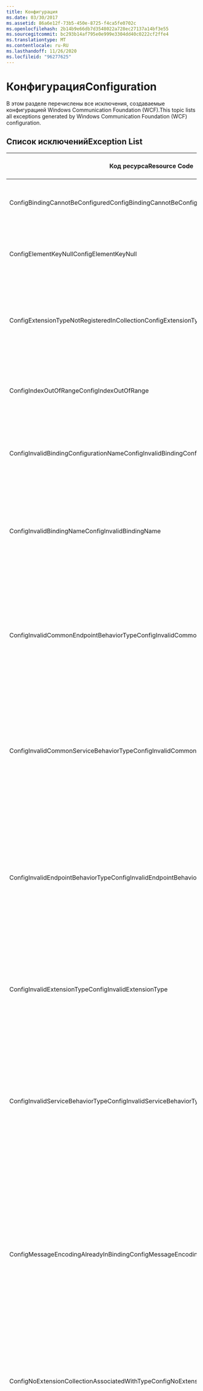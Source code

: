```yaml
---
title: Конфигурация
ms.date: 03/30/2017
ms.assetid: 86a6e12f-73b5-450e-8725-f4ca5fe0702c
ms.openlocfilehash: 2b14b9e66db7d3548022a728ec27137a14bf3e55
ms.sourcegitcommit: bc293b14af795e0e999e3304dd40c0222cf2ffe4
ms.translationtype: MT
ms.contentlocale: ru-RU
ms.lasthandoff: 11/26/2020
ms.locfileid: "96277625"
---
```

# <a name="configuration"></a><span data-ttu-id="a07ce-102">Конфигурация</span><span class="sxs-lookup"><span data-stu-id="a07ce-102">Configuration</span></span>

<span data-ttu-id="a07ce-103">В этом разделе перечислены все исключения, создаваемые конфигурацией Windows Communication Foundation (WCF).</span><span class="sxs-lookup"><span data-stu-id="a07ce-103">This topic lists all exceptions generated by Windows Communication Foundation (WCF) configuration.</span></span>  
  
## <a name="exception-list"></a><span data-ttu-id="a07ce-104">Список исключений</span><span class="sxs-lookup"><span data-stu-id="a07ce-104">Exception List</span></span>  
  
|<span data-ttu-id="a07ce-105">Код ресурса</span><span class="sxs-lookup"><span data-stu-id="a07ce-105">Resource Code</span></span>|<span data-ttu-id="a07ce-106">Строка ресурса</span><span class="sxs-lookup"><span data-stu-id="a07ce-106">Resource String</span></span>|  
|-------------------|---------------------|  
|<span data-ttu-id="a07ce-107">ConfigBindingCannotBeConfigured</span><span class="sxs-lookup"><span data-stu-id="a07ce-107">ConfigBindingCannotBeConfigured</span></span>|<span data-ttu-id="a07ce-108">Не удается настроить привязку на конечной точке службы.</span><span class="sxs-lookup"><span data-stu-id="a07ce-108">The binding on the service endpoint cannot be configured.</span></span>|  
|<span data-ttu-id="a07ce-109">ConfigElementKeyNull</span><span class="sxs-lookup"><span data-stu-id="a07ce-109">ConfigElementKeyNull</span></span>|<span data-ttu-id="a07ce-110">Определенный элемент конфигурации не может иметь значение null.</span><span class="sxs-lookup"><span data-stu-id="a07ce-110">The specific configuration element key cannot be null.</span></span>|  
|<span data-ttu-id="a07ce-111">ConfigExtensionTypeNotRegisteredInCollection</span><span class="sxs-lookup"><span data-stu-id="a07ce-111">ConfigExtensionTypeNotRegisteredInCollection</span></span>|<span data-ttu-id="a07ce-112">Определенный тип расширения не зарегистрирован в определенной коллекции расширений.</span><span class="sxs-lookup"><span data-stu-id="a07ce-112">The specific extension type is not registered in the specific extension collection.</span></span>|  
|<span data-ttu-id="a07ce-113">ConfigIndexOutOfRange</span><span class="sxs-lookup"><span data-stu-id="a07ce-113">ConfigIndexOutOfRange</span></span>|<span data-ttu-id="a07ce-114">Значение определенного атрибута находится за пределами допустимого диапазона.</span><span class="sxs-lookup"><span data-stu-id="a07ce-114">The value for the specific attribute is out of range.</span></span>|  
|<span data-ttu-id="a07ce-115">ConfigInvalidBindingConfigurationName</span><span class="sxs-lookup"><span data-stu-id="a07ce-115">ConfigInvalidBindingConfigurationName</span></span>|<span data-ttu-id="a07ce-116">В определенной конфигурации отсутствует привязка с определенным именем.</span><span class="sxs-lookup"><span data-stu-id="a07ce-116">The specific configuration does not have a binding with the specific name.</span></span>|  
|<span data-ttu-id="a07ce-117">ConfigInvalidBindingName</span><span class="sxs-lookup"><span data-stu-id="a07ce-117">ConfigInvalidBindingName</span></span>|<span data-ttu-id="a07ce-118">В определенной конфигурации отсутствует привязка с определенным именем.</span><span class="sxs-lookup"><span data-stu-id="a07ce-118">The specific configuration does not have a binding with the specific name.</span></span> <span data-ttu-id="a07ce-119">Это значение недопустимо для привязки.</span><span class="sxs-lookup"><span data-stu-id="a07ce-119">This is an invalid value for the binding.</span></span>|  
|<span data-ttu-id="a07ce-120">ConfigInvalidCommonEndpointBehaviorType</span><span class="sxs-lookup"><span data-stu-id="a07ce-120">ConfigInvalidCommonEndpointBehaviorType</span></span>|<span data-ttu-id="a07ce-121">Не удается добавить определенное расширение поведения в распространенное поведение конечной точки, поскольку оно не реализует определенный тип.</span><span class="sxs-lookup"><span data-stu-id="a07ce-121">Cannot add the specific behavior extension to the common endpoint behavior because it does not implement the specific type.</span></span>|  
|<span data-ttu-id="a07ce-122">ConfigInvalidCommonServiceBehaviorType</span><span class="sxs-lookup"><span data-stu-id="a07ce-122">ConfigInvalidCommonServiceBehaviorType</span></span>|<span data-ttu-id="a07ce-123">Не удается добавить определенное расширение поведения в распространенное поведение службы, поскольку оно не реализует определенный тип.</span><span class="sxs-lookup"><span data-stu-id="a07ce-123">Cannot add the specific behavior extension to the common service behavior because it does not implement the specific type.</span></span>|  
|<span data-ttu-id="a07ce-124">ConfigInvalidEndpointBehaviorType</span><span class="sxs-lookup"><span data-stu-id="a07ce-124">ConfigInvalidEndpointBehaviorType</span></span>|<span data-ttu-id="a07ce-125">Не удается добавить определенное расширение поведения в определенное поведение конечной точки, поскольку тип базового поведения не реализует интерфейс IServiceBehavior.</span><span class="sxs-lookup"><span data-stu-id="a07ce-125">Cannot add the specific behavior extension to the specific endpoint behavior because the underlying behavior type does not implement the IServiceBehavior interface.</span></span>|  
|<span data-ttu-id="a07ce-126">ConfigInvalidExtensionType</span><span class="sxs-lookup"><span data-stu-id="a07ce-126">ConfigInvalidExtensionType</span></span>|<span data-ttu-id="a07ce-127">Чтобы определенный тип можно было использовать в коллекции, он должен быть производным от определенного расширения.</span><span class="sxs-lookup"><span data-stu-id="a07ce-127">The specific type must derive from the specific extension to be used in the collection.</span></span>|  
|<span data-ttu-id="a07ce-128">ConfigInvalidServiceBehaviorType</span><span class="sxs-lookup"><span data-stu-id="a07ce-128">ConfigInvalidServiceBehaviorType</span></span>|<span data-ttu-id="a07ce-129">Не удается добавить определенное расширение поведения в поведение службы с определенным именем, поскольку тип базового поведения не реализует интерфейс IServiceBehavior.</span><span class="sxs-lookup"><span data-stu-id="a07ce-129">Cannot add the behavior extension 'to the service behavior with the specific name because the underlying behavior type does not implement the IServiceBehavior interface.</span></span>|  
|<span data-ttu-id="a07ce-130">ConfigMessageEncodingAlreadyInBinding</span><span class="sxs-lookup"><span data-stu-id="a07ce-130">ConfigMessageEncodingAlreadyInBinding</span></span>|<span data-ttu-id="a07ce-131">Не удается добавить определенный элемент кодирования сообщений.</span><span class="sxs-lookup"><span data-stu-id="a07ce-131">Cannot add the specific message encoding element.</span></span> <span data-ttu-id="a07ce-132">В определенной привязке уже существует другой элемент кодирования сообщений.</span><span class="sxs-lookup"><span data-stu-id="a07ce-132">Another message encoding element already exists in the specific binding.</span></span> <span data-ttu-id="a07ce-133">В каждой привязке может быть только один элемент кодирования сообщений.</span><span class="sxs-lookup"><span data-stu-id="a07ce-133">There can only be one message encoding element for each binding.</span></span>|  
|<span data-ttu-id="a07ce-134">ConfigNoExtensionCollectionAssociatedWithType</span><span class="sxs-lookup"><span data-stu-id="a07ce-134">ConfigNoExtensionCollectionAssociatedWithType</span></span>|<span data-ttu-id="a07ce-135">Не удается найти коллекцию расширений, связанную с расширением определенного типа.</span><span class="sxs-lookup"><span data-stu-id="a07ce-135">Cannot find the extension collection associated with extension of the specific type.</span></span>|  
|<span data-ttu-id="a07ce-136">ConfigSectionNotFound</span><span class="sxs-lookup"><span data-stu-id="a07ce-136">ConfigSectionNotFound</span></span>|<span data-ttu-id="a07ce-137">Не удается создать определенный раздел конфигурации.</span><span class="sxs-lookup"><span data-stu-id="a07ce-137">The specific configuration section cannot be created.</span></span> <span data-ttu-id="a07ce-138">В файле Machine.config отсутствует информация.</span><span class="sxs-lookup"><span data-stu-id="a07ce-138">The Machine.config file is missing information.</span></span> <span data-ttu-id="a07ce-139">Проверьте, правильно ли зарегистрирован этот раздел конфигурации и правильно ли указано его имя.</span><span class="sxs-lookup"><span data-stu-id="a07ce-139">Verify that this configuration section is properly registered and that you have correctly spelled the section name.</span></span> <span data-ttu-id="a07ce-140">В случае, если это раздел Windows Communication Foundation, выполните команду "ServiceModelReg.exe -i", чтобы устранить эту ошибку.</span><span class="sxs-lookup"><span data-stu-id="a07ce-140">For Windows Communication Foundation sections, run ServiceModelReg.exe -i to fix this error.</span></span>|  
|<span data-ttu-id="a07ce-141">ConfigTransportAlreadyInBinding</span><span class="sxs-lookup"><span data-stu-id="a07ce-141">ConfigTransportAlreadyInBinding</span></span>|<span data-ttu-id="a07ce-142">Не удается добавить определенный элемент транспорта.</span><span class="sxs-lookup"><span data-stu-id="a07ce-142">Cannot add the specific transport element.</span></span> <span data-ttu-id="a07ce-143">Другой элемент транспорта уже существует в определенной привязке.</span><span class="sxs-lookup"><span data-stu-id="a07ce-143">Another transport element already exists in the specific binding.</span></span> <span data-ttu-id="a07ce-144">В каждой привязке может быть только один элемент кодирования сообщений.</span><span class="sxs-lookup"><span data-stu-id="a07ce-144">There can only be one message encoding element for each binding.</span></span>|

